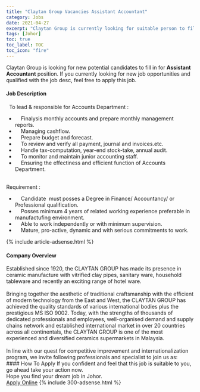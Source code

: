```yaml
---
title: "Claytan Group Vacancies Assistant Accountant" 
category: Jobs 
date: 2021-04-27 
excerpt: "Claytan Group is currently looking for suitable person to fill in the Assistant Accountant which based in Johor" 
tags: [Johor] 
toc: true 
toc_label: TOC 
toc_icon: "fire" 
--- 
```


<p>Claytan Group is looking for new potential candidates to fill in for <b>Assistant Accountant</b> position. If you currently looking for new job opportunities and qualified with the job desc, feel free to apply this job.
</p><div><div><h4>Job Description</h4></div><div><div><span><div><div><div>&#160; To lead &amp; responsible for Accounts Department :</div><ul><li>&#160;&#160;&#160; Finalysis monthly accounts and prepare monthly management reports.</li><li>&#160;&#160;&#160; Managing cashflow.</li><li>&#160;&#160;&#160; Prepare budget and forecast.</li><li>&#160;&#160;&#160; To review and verify all payment, journal and invoices.etc.</li><li>&#160;&#160;&#160; Handle tax-computation, year-end stock-take, annual audit.</li><li>&#160;&#160;&#160; To monitor and maintain junior accounting staff.</li><li>&#160;&#160;&#160; Ensuring the effectiness and efficient function of Accounts Department.</li></ul><div><br>Requirement :</div><ul><li>&#160;&#160;&#160; Candidate&#160; must posses a Degree in Finance/ Accountancy/ or Professional qualification.</li><li>&#160;&#160;&#160; Posses minimum 4 years of related working experience preferable in manufactufing environment.</li><li>&#160;&#160;&#160; Able to work independently or with minimum supervision.</li><li>&#160;&#160;&#160; Mature, pro-active, dynamic and with serious commitments to work.</li></ul></div></div></span></div></div></div> 
{% include article-adsense.html %} 
<div><div><h4>Company Overview</h4></div><div><div><span><div><div>Established since 1920, the CLAYTAN GROUP has made its presence in ceramic manufacture with vitrified clay pipes, sanitary ware, household tableware and recently an exciting range of hotel ware.<br>
<br>
Bringing together the aesthetic of traditional craftsmanship with the efficient of modern technology from the East and West, the CLAYTAN GROUP has achieved the quality standards of various international bodies plus the prestigious MS ISO 9002. Today, with the strengths of thousands of dedicated professionals and employees, well-organised demand and supply chains network and established international market in over 20 countries across all continentals, the CLAYTAN GROUP is one of the most experienced and diversified ceramics supermarkets in Malaysia.<br>
<br>
In line with our quest for competitive improvement and internationalization program, we invite following professionals and specialist to join us as:</div></div></span></div></div></div> 
#### How To Apply 
If you confident and feel that this job is suitable to you, go ahead take your action now. <br/> 
Hope you find your dream job in Johor. <br/> 
<a href="https://www.jobstreet.com.my/en/job/assistant-accountant-4548285?jobId=jobstreet-my-job-4548285&" class="btn btn--info" target="_blank" rel="nofollow noopenner">Apply Online</a> 
{% include 300-adsense.html %} 